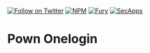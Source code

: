 [![Follow on Twitter](https://img.shields.io/twitter/follow/pownjs.svg?logo=twitter)](https://twitter.com/pownjs)
[![NPM](https://img.shields.io/npm/v/@pown/onelogin.svg)](https://www.npmjs.com/package/@pown/onelogin)
[![Fury](https://img.shields.io/badge/version-2x%20Fury-red.svg)](https://github.com/pownjs/lobby)
[![SecApps](https://img.shields.io/badge/credits-SecApps-black.svg)](https://secapps.com)

# Pown Onelogin
